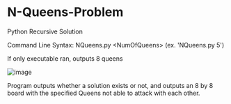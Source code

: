 # N-Queens-Problem
Python Recursive Solution

Command Line Syntax: NQueens.py &lt;NumOfQueens&gt;
(ex. 'NQueens.py 5')

If only executable ran, outputs 8 queens 


![image](https://user-images.githubusercontent.com/93953341/210471254-59f2aebf-3de5-4616-bd25-a618da687573.png)


Program outputs whether a solution exists or not, 
and outputs an 8 by 8 board with the specified Queens not able to attack with each other.
